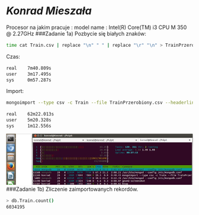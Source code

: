 # *Konrad Mieszała*

Procesor na jakim pracuje :
model name      : Intel(R) Core(TM) i3 CPU       M 350  @ 2.27GHz
###Zadanie 1a)
Pozbycie się białych znaków:
```sh
time cat Train.csv | replace "\n" " " | replace "\r" "\n" > TrainPrzerobiony.csv
```
Czas:
```
real    7m40.809s
user    3m17.495s
sys     0m57.287s
```
Import:
```sh
mongoimport --type csv -c Train --file TrainPrzerobiony.csv --headerline
```
```
real    62m22.013s
user    5m20.328s
sys     1m12.556s
```
![](../images/kmieszala/screan.JPG)
###Zadanie 1b)
Zliczenie zaimportowanych rekordów.
```sh
> db.Train.count()
6034195
```
